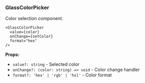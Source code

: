 ### GlassColorPicker

Color selection component.

```tsx
<GlassColorPicker
  value={color}
  onChange={setColor}
  format="hex"
/>
```

**Props:**
- `value?: string` - Selected color
- `onChange?: (color: string) => void` - Color change handler
- `format?: 'hex' | 'rgb' | 'hsl'` - Color format
